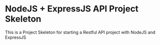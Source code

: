 # NodeJS + ExpressJS API Project Skeleton
This is a Project Skeleton for starting a Restful API project with NodeJS and ExpressJS
